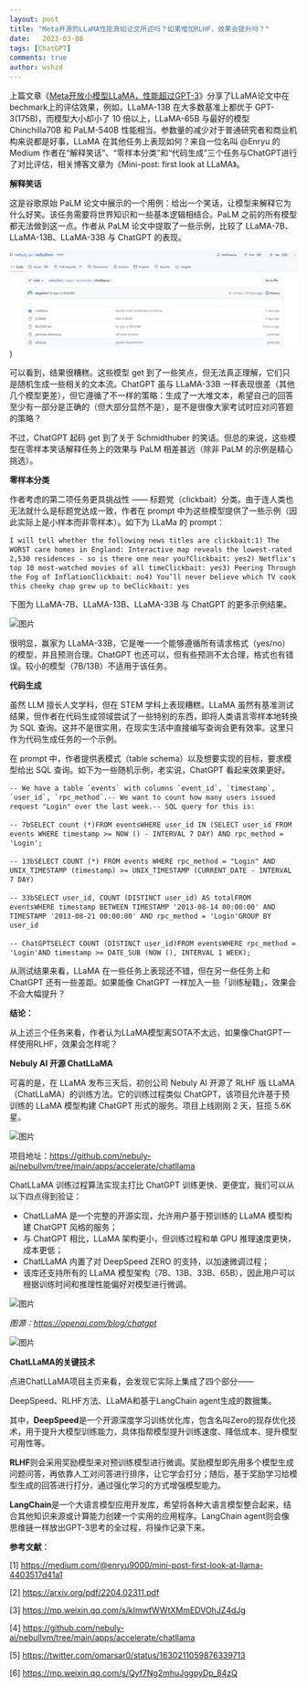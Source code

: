 ```yaml
---
layout: post
title: "Meta开源的LLaMA性能真如论文所述吗？如果增加RLHF，效果会提升吗？"
date:   2023-03-08
tags: [ChatGPT]
comments: true
author: wshzd
---
```


上篇文章《[Meta开放小模型LLaMA，性能超过GPT-3](http://mp.weixin.qq.com/s?__biz=Mzg3NDIyMzI0Mw==&mid=2247485822&idx=1&sn=b365d93a0a08769aef77f34069da1422&chksm=ced54a9af9a2c38cd5779284b5e9ae573846153e7dc00961dc163664a657d6a3fa5c8c14c7d2&scene=21#wechat_redirect)》分享了LLaMA论文中在bechmark上的评估效果，例如，LLaMA-13B 在大多数基准上都优于 GPT-3(175B)，而模型大小却小了 10 倍以上，LLaMA-65B 与最好的模型 Chinchilla70B 和 PaLM-540B 性能相当。参数量的减少对于普通研究者和商业机构来说都是好事，LLaMA 在其他任务上表现如何？来自一位名叫 @Enryu 的 Medium 作者在“解释笑话”、“零样本分类”和“代码生成”三个任务与ChatGPT进行了对比评估，相关博客文章为《Mini-post: first look at LLaMA》。

**解释笑话**

这是谷歌原始 PaLM 论文中展示的一个用例：给出一个笑话，让模型来解释它为什么好笑。该任务需要将世界知识和一些基本逻辑相结合。PaLM 之前的所有模型都无法做到这一点。作者从 PaLM 论文中提取了一些示例，比较了 LLaMA-7B、LLaMA-13B、LLaMA-33B 与 ChatGPT 的表现。

![joke](https://github.com/wshzd/wshzd.github.io/blob/main/assets/img/LLaMA_evaluation_ChatLLaMA/ChatLLaMA.png))

可以看到，结果很糟糕。这些模型 get 到了一些笑点，但无法真正理解，它们只是随机生成一些相关的文本流。ChatGPT 虽与 LLaMA-33B 一样表现很差（其他几个模型更差），但它遵循了不一样的策略：生成了一大堆文本，希望自己的回答至少有一部分是正确的（但大部分显然不是），是不是很像大家考试时应对问答题的策略？

不过，ChatGPT 起码 get 到了关于 Schmidthuber 的笑话。但总的来说，这些模型在零样本笑话解释任务上的效果与 PaLM 相差甚远（除非 PaLM 的示例是精心挑选）。

**零样本分类**

作者考虑的第二项任务更具挑战性 —— 标题党（clickbait）分类。由于连人类也无法就什么是标题党达成一致，作者在 prompt 中为这些模型提供了一些示例（因此实际上是小样本而非零样本）。如下为 LLaMa 的 prompt：

```
I will tell whether the following news titles are clickbait:1) The WORST care homes in England: Interactive map reveals the lowest-rated 2,530 residences - so is there one near you?Clickbait: yes2) Netflix's top 10 most-watched movies of all timeClickbait: yes3) Peering Through the Fog of InflationClickbait: no4) You’ll never believe which TV cook this cheeky chap grew up to beClickbait: yes
```

下图为 LLaMA-7B、LLaMA-13B、LLaMA-33B 与 ChatGPT 的更多示例结果。

![图片](https://mmbiz.qpic.cn/mmbiz_png/KmXPKA19gWicHsGdj258fyg3aujOh9lMUqXyfu7YW71wPNibR1RyfDUSrSibJHriat7jBJZ5exd7iaV5B8LrpOvSvibQ/640?wx_fmt=png&wxfrom=5&wx_lazy=1&wx_co=1)

很明显，赢家为 LLaMA-33B，它是唯一一个能够遵循所有请求格式（yes/no）的模型，并且预测合理。ChatGPT 也还可以，但有些预测不太合理，格式也有错误。较小的模型（7B/13B）不适用于该任务。

**代码生成**

虽然 LLM 擅长人文学科，但在 STEM 学科上表现糟糕。LLaMA 虽然有基准测试结果，但作者在代码生成领域尝试了一些特别的东西，即将人类语言零样本地转换为 SQL 查询。这并不是很实用，在现实生活中直接编写查询会更有效率。这里只作为代码生成任务的一个示例。

在 prompt 中，作者提供表模式（table schema）以及想要实现的目标，要求模型给出 SQL 查询。如下为一些随机示例，老实说，ChatGPT 看起来效果更好。

```
-- We have a table `events` with columns `event_id`, `timestamp`, `user_id`, `rpc_method`.-- We want to count how many users issued request "Login" over the last week.-- SQL query for this is:

-- 7bSELECT count (*)FROM eventsWHERE user_id IN (SELECT user_id FROM events WHERE timestamp >= NOW () - INTERVAL 7 DAY) AND rpc_method = 'Login';

-- 13bSELECT COUNT (*) FROM events WHERE rpc_method = "Login" AND UNIX_TIMESTAMP (timestamp) >= UNIX_TIMESTAMP (CURRENT_DATE - INTERVAL 7 DAY)

-- 33bSELECT user_id, COUNT (DISTINCT user_id) AS totalFROM eventsWHERE timestamp BETWEEN TIMESTAMP '2013-08-14 00:00:00' AND TIMESTAMP '2013-08-21 00:00:00' AND rpc_method = 'Login'GROUP BY user_id

-- ChatGPTSELECT COUNT (DISTINCT user_id)FROM eventsWHERE rpc_method = 'Login'AND timestamp >= DATE_SUB (NOW (), INTERVAL 1 WEEK);
```

从测试结果来看，LLaMA 在一些任务上表现还不错，但在另一些任务上和 ChatGPT 还有一些差距。如果能像 ChatGPT 一样加入一些「训练秘籍」，效果会不会大幅提升？

**结论：**

从上述三个任务来看，作者认为LLaMA模型离SOTA不太远，如果像ChatGPT一样使用RLHF，效果会怎样呢？

**Nebuly AI 开源 ChatLLaMA**

可喜的是，在 LLaMA 发布三天后，初创公司 Nebuly AI 开源了 RLHF 版 LLaMA（ChatLLaMA）的训练方法。它的训练过程类似 ChatGPT，该项目允许基于预训练的 LLaMA 模型构建 ChatGPT 形式的服务。项目上线刚刚 2 天，狂揽 5.6K 星。

![图片](https://mmbiz.qpic.cn/mmbiz_png/KmXPKA19gWicHsGdj258fyg3aujOh9lMUv9XDtprNjG4Q7zvYcsgZAEb4qeKc3QEVVzLpLhCtp8N5eG1rnUaAWA/640?wx_fmt=png&wxfrom=5&wx_lazy=1&wx_co=1)

项目地址：https://github.com/nebuly-ai/nebullvm/tree/main/apps/accelerate/chatllama

ChatLLaMA 训练过程算法实现主打比 ChatGPT 训练更快、更便宜，我们可以从以下四点得到验证：

- ChatLLaMA 是一个完整的开源实现，允许用户基于预训练的 LLaMA 模型构建 ChatGPT 风格的服务；
- 与 ChatGPT 相比，LLaMA 架构更小，但训练过程和单 GPU 推理速度更快，成本更低；
- ChatLLaMA 内置了对 DeepSpeed ZERO 的支持，以加速微调过程；
- 该库还支持所有的 LLaMA 模型架构（7B、13B、33B、65B），因此用户可以根据训练时间和推理性能偏好对模型进行微调。

![图片](https://mmbiz.qpic.cn/mmbiz_png/KmXPKA19gWicHsGdj258fyg3aujOh9lMU8S8fvBic1YJbZM2icC0rC5NjuwnSmYp3mYxGIVYmSibmUibQxFDePLEcNQ/640?wx_fmt=png&wxfrom=5&wx_lazy=1&wx_co=1)

*图源：https://openai.com/blog/chatgpt*

![图片](https://mmbiz.qpic.cn/mmbiz_png/YicUhk5aAGtDRJagFUcAxY6dK8libycfwcmdiaUtPzqGnBHo8C7iaibDGc1FwVZIOrOsa482JLnT0JhibJHz6ef4TdEQ/640?wx_fmt=png&wxfrom=5&wx_lazy=1&wx_co=1)

**ChatLLaMA的关键技术**

点进ChatLLaMA项目主页来看，会发现它实际上集成了四个部分——

DeepSpeed、RLHF方法、LLaMA和基于LangChain agent生成的数据集。

其中，**DeepSpeed**是一个开源深度学习训练优化库，包含名叫Zero的现存优化技术，用于提升大模型训练能力，具体指帮模型提升训练速度、降低成本、提升模型可用性等。

**RLHF**则会采用奖励模型来对预训练模型进行微调。奖励模型即先用多个模型生成问题问答，再依靠人工对问答进行排序，让它学会打分；随后，基于奖励学习给模型生成的回答进行打分，通过强化学习的方式增强模型能力。

**LangChain**是一个大语言模型应用开发库，希望将各种大语言模型整合起来，结合其他知识来源或计算能力创建一个实用的应用程序。LangChain agent则会像思维链一样放出GPT-3思考的全过程，将操作记录下来。

**参考文献**：

[1] https://medium.com/@enryu9000/mini-post-first-look-at-llama-4403517d41a1

[2] https://arxiv.org/pdf/2204.02311.pdf

[3] https://mp.weixin.qq.com/s/kImwfWWtXMmEDVOhJZ4dJg

[4] https://github.com/nebuly-ai/nebullvm/tree/main/apps/accelerate/chatllama

[5] https://twitter.com/omarsar0/status/1630211059876339713

[6] https://mp.weixin.qq.com/s/Qyf7Ng2mhuJggpyDp_84zQ